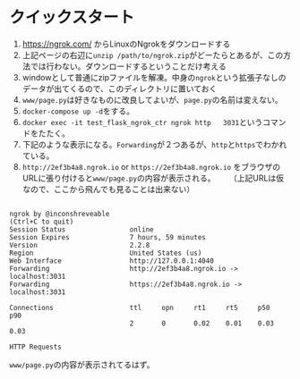 # クイックスタート

1. https://ngrok.com/ からLinuxのNgrokをダウンロードする
1. 上記ページの右辺に`unzip /path/to/ngrok.zip`がどーたらとあるが、この方法では行わない。ダウンロードするということだけ考える
1. windowとして普通にzipファイルを解凍。中身の`ngrok`という拡張子なしのデータが出てくるので、このディレクトリに置いておく
1. `www/page.py`は好きなものに改良してよいが、`page.py`の名前は変えない。
1. `docker-compose up -d`をする。
1. `docker exec -it test_flask_ngrok_ctr ngrok http   3031`というコマンドをたたく。
1. 下記のような表示になる。`Forwarding`が２つあるが、`http`と`https`でわかれている。
1. `http://2ef3b4a8.ngrok.io` or `https://2ef3b4a8.ngrok.io` をブラウザのURLに張り付けると`www/page.py`の内容が表示される。
　　（上記URLは仮なので、ここから飛んでも見ることは出来ない）
```

ngrok by @inconshreveable                                                                               (Ctrl+C to quit)                                                                                                                        Session Status                online
Session Expires               7 hours, 59 minutes
Version                       2.2.8
Region                        United States (us)
Web Interface                 http://127.0.0.1:4040
Forwarding                    http://2ef3b4a8.ngrok.io -> localhost:3031
Forwarding                    https://2ef3b4a8.ngrok.io -> localhost:3031

Connections                   ttl     opn     rt1     rt5     p50     p90
                              2       0       0.02    0.01    0.03    0.03
                                                                                                                        HTTP Requests

```
`www/page.py`の内容が表示されてるはず。
